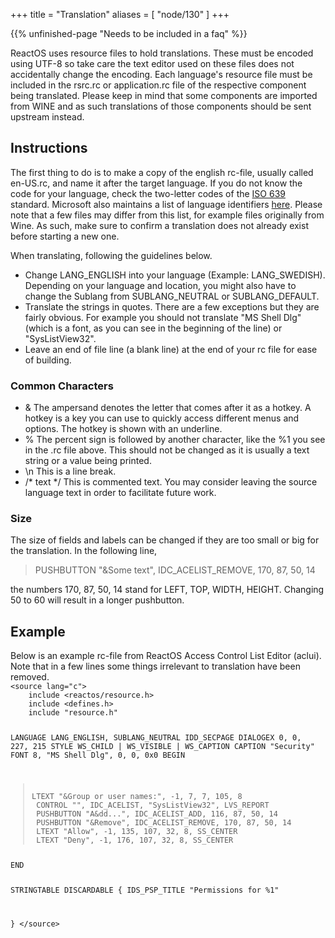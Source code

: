 +++
title = "Translation"
aliases = [ "node/130" ]
+++

{{% unfinished-page "Needs to be included in a faq" %}}


ReactOS uses resource files to hold translations. These must be encoded using UTF-8 so take care the text editor used on these files does not accidentally change the encoding. Each language's resource file must be included in the rsrc.rc or application.rc file of the respective component being translated. Please keep in mind that some components are imported from WINE and as such translations of those components should be sent upstream instead.
<h2>Instructions</h2>
The first thing to do is to make a copy of the english rc-file, usually called en-US.rc, and name it after the target language. If you do not know the code for your language, check the two-letter codes of the <a href="http://www.w3.org/WAI/ER/IG/ert/iso639.htm">ISO 639</a> standard. Microsoft also maintains a list of language identifiers <a href="http://msdn.microsoft.com/library/dd318693%28v=VS.85%29.aspx">here</a>. Please note that a few files may differ from this list, for example files originally from Wine. As such, make sure to confirm a translation does not already exist before starting a new one.

When translating, following the guidelines below.
<ul>
<li>Change LANG_ENGLISH into your language (Example: LANG_SWEDISH). Depending on your language and location, you might also have to change the Sublang from SUBLANG_NEUTRAL or SUBLANG_DEFAULT.</li>
<li>Translate the strings in quotes. There are a few exceptions but they are fairly obvious. For example you should not translate "MS Shell Dlg" (which is a font, as you can see in the beginning of the line) or "SysListView32".</li>
<li>Leave an end of file line (a blank line) at the end of your rc file for ease of building.</li>
</ul>

<h3>Common Characters </h3>
<ul>
<li>&
The ampersand denotes the letter that comes after it as a hotkey. A hotkey is a key you can use to quickly access different menus and options. The hotkey is shown with an underline.
</li>
<li>%
The percent sign is followed by another character, like the %1 you see in the .rc file above. This should not be changed as it is usually a text string or a value being printed.
</li>
<li>\n
This is a line break.
</li>
<li>/* text */
This is commented text. You may consider leaving the source language text in order to facilitate future work.
</li>
</ul>

<h3>Size</h3>
The size of fields and labels can be changed if they are too small or big for the translation. In the following line,
<blockquote>PUSHBUTTON "&Some text", IDC_ACELIST_REMOVE, 170, 87, 50, 14</blockquote>
the numbers 170, 87, 50, 14 stand for LEFT, TOP, WIDTH, HEIGHT. Changing 50 to 60 will result in a longer pushbutton. 

<h2>Example</h2>
Below is an example rc-file from ReactOS Access Control List Editor (aclui).
Note that in a few lines some things irrelevant to translation have been removed.
<code>
&lt;source lang="c"&gt;
    include &lt;reactos/resource.h&gt;
    include &lt;defines.h&gt;
    include "resource.h"

LANGUAGE LANG_ENGLISH, SUBLANG_NEUTRAL
IDD_SECPAGE DIALOGEX 0, 0, 227, 215 STYLE WS_CHILD | WS_VISIBLE | WS_CAPTION CAPTION "Security" FONT 8, "MS Shell Dlg", 0, 0, 0x0 BEGIN
<blockquote>
LTEXT "&Group or user names:", -1, 7, 7, 105, 8
 CONTROL "", IDC_ACELIST, "SysListView32", LVS_REPORT
 PUSHBUTTON "A&dd...", IDC_ACELIST_ADD, 116, 87, 50, 14
 PUSHBUTTON "&Remove", IDC_ACELIST_REMOVE, 170, 87, 50, 14
 LTEXT "Allow", -1, 135, 107, 32, 8, SS_CENTER
 LTEXT "Deny", -1, 176, 107, 32, 8, SS_CENTER
</blockquote>
END

STRINGTABLE DISCARDABLE {
 IDS_PSP_TITLE "Permissions for %1"

} &lt;/source&gt;
</code>
